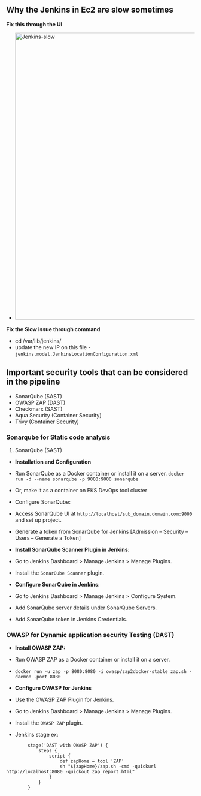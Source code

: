 ## Why the Jenkins in Ec2 are slow sometimes

**Fix this through the UI**
- <img width="765" alt="Jenkins-slow" src="https://github.com/user-attachments/assets/ca42e39c-d5dd-4352-8d66-4814e2c21441">

**Fix the Slow issue through command**
- cd /var/lib/jenkins/
- update the new IP on this file - `jenkins.model.JenkinsLocationConfiguration.xml`


## Important security tools that can be considered in the pipeline

- SonarQube (SAST)
- OWASP ZAP (DAST)
- Checkmarx (SAST)
- Aqua Security (Container Security)
- Trivy (Container Security)


### Sonarqube for Static code analysis
1. SonarQube (SAST)
- **Installation and Configuration**
- Run SonarQube as a Docker container or install it on a server. `docker run -d --name sonarqube -p 9000:9000 sonarqube`
- Or, make it as a container on EKS DevOps tool cluster
- Configure SonarQube:

- Access SonarQube UI at `http://localhost/sub_domain.domain.com:9000` and set up  project.
- Generate a token from SonarQube for Jenkins [Admission – Security – Users – Generate a Token]

- **Install SonarQube Scanner Plugin in Jenkins**:
- Go to Jenkins Dashboard > Manage Jenkins > Manage Plugins.
- Install the `SonarQube Scanner` plugin.

- **Configure SonarQube in Jenkins**:
- Go to Jenkins Dashboard > Manage Jenkins > Configure System.
- Add SonarQube server details under SonarQube Servers.
- Add SonarQube token in Jenkins Credentials.


### OWASP for Dynamic application security Testing (DAST)

- **Install OWASP ZAP:**
- Run OWASP ZAP as a Docker container or install it on a server.
- `docker run -u zap -p 8080:8080 -i owasp/zap2docker-stable zap.sh -daemon -port 8080`

- **Configure OWASP for Jenkins**
- Use the OWASP ZAP Plugin for Jenkins.
- Go to Jenkins Dashboard > Manage Jenkins > Manage Plugins.
- Install the `OWASP ZAP` plugin.
- Jenkins stage ex:
```
        stage('DAST with OWASP ZAP') {
            steps {
                script {
                    def zapHome = tool 'ZAP'
                    sh "${zapHome}/zap.sh -cmd -quickurl http://localhost:8080 -quickout zap_report.html"
                }
            }
        }
```

